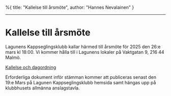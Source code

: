 %{
title: "Kallelse till årsmöte",
author: "Hannes Nevalainen"
}

---

# Kallelse till årsmöte

Lagunens Kappseglingsklubb kallar härmed till årsmöte för 2025 den 26:e mars kl 18:00.
Vi kommer hålla till i Lagunens lokaler på Vaktgatan 9, 216 44 Malmö.

[Kallelse och dagordning](https://lkk-files.fly.storage.tigris.dev/Kallelse-LKK-%C3%85rsst%C3%A4mma-2025.pdf)

Erforderliga dokument inför stämman kommer att publiceras senast den 19:e Mars på Lagunen
Kappseglingsklubb hemsida samt hängas upp på klubbhusets allmänna anslagstavla.
